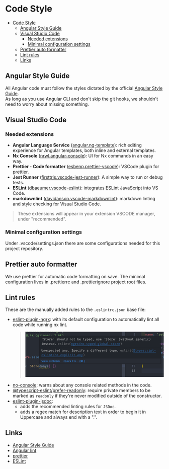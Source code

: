 # Code Style

- [Code Style](#code-style)
  - [Angular Style Guide](#angular-style-guide)
  - [Visual Studio Code](#visual-studio-code)
    - [Needed extensions](#needed-extensions)
    - [Minimal configuration settings](#minimal-configuration-settings)
  - [Prettier auto formatter](#prettier-auto-formatter)
  - [Lint rules](#lint-rules)
  - [Links](#links)

## Angular Style Guide

All Angular code must follow the styles dictated by the official [Angular Style Guide](https://angular.io/styleguide).  
As long as you use Angular CLI and don't skip the git hooks, we shouldn't need to worry about missing something.

## Visual Studio Code

### Needed extensions

- **Angular Language Service** ([angular.ng-template](https://marketplace.visualstudio.com/items?itemName=Angular.ng-template)):
rich editing experience for Angular templates, both inline and external templates.
- **Nx Console** ([nrwl.angular-console](https://marketplace.visualstudio.com/items?itemName=nrwl.angular-console)):
UI for Nx commands in an easy way.
- **Prettier - Code formatter** ([esbenp.prettier-vscode](https://marketplace.visualstudio.com/items?itemName=esbenp.prettier-vscode)):
VSCode plugin for prettier.
- **Jest Runner** ([firsttris.vscode-jest-runner](https://marketplace.visualstudio.com/items?itemName=firsttris.vscode-jest-runner)):
A simple way to run or debug tests.
- **ESLint** ([dbaeumer.vscode-eslint](https://marketplace.visualstudio.com/items?itemName=dbaeumer.vscode-eslint)):
integrates ESLint JavaScript into VS Code.
- **markdownlint** ([davidanson.vscode-markdownlint](https://marketplace.visualstudio.com/items?itemName=DavidAnson.vscode-markdownlint)):
markdown linting and style checking for Visual Studio Code.

> These extensions will appear in your extension VSCODE manager, under "recommended".

### Minimal configuration settings

Under .vscode/settings.json there are some configurations needed for this project repository.

## Prettier auto formatter

We use prettier for automatic code formatting on save. The minimal configuration lives in .prettierrc and .prettierignore project root files.

## Lint rules

These are the manually added rules to the `.eslintrc.json` base file:

- [eslint-plugin-ngrx](https://github.com/timdeschryver/eslint-plugin-ngrx): with its default configuration to automatically lint all code while running nx lint.
  >![eslint-plugin-ngrx](img/ngrx-linter.png)
- [no-console](https://eslint.org/docs/latest/rules/no-console): warns about any console related methods in the code.
- [@typescript-eslint/prefer-readonly](https://github.com/typescript-eslint/typescript-eslint/blob/main/packages/eslint-plugin/docs/rules/prefer-readonly.md):
  require private members to be marked as `readonly` if they're never modified outside of the constructor.
- [eslint-plugin-jsdoc](https://github.com/gajus/eslint-plugin-jsdoc):
  - adds the recommended linting rules for `JSDoc`.
  - adds a regex match for description text in order to begin it in Uppercase and always end with a ".".

## Links

- [Angular Style Guide](https://angular.io/guide/styleguide/)
- [Angular lint](https://angular.io/cli/lint)
- [prettier](https://prettier.io/)
- [ESLint](https://eslint.org/)
